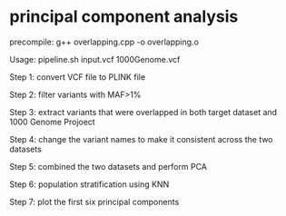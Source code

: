 # principal component analysis

precompile: g++ overlapping.cpp -o overlapping.o

Usage: pipeline.sh input.vcf 1000Genome.vcf


Step 1: convert VCF file to PLINK file

Step 2: filter variants with MAF>1%

Step 3: extract variants that were overlapped in both target dataset and 1000 Genome Projoect

Step 4: change the variant names to make it consistent across the two datasets

Step 5: combined the two datasets and perform PCA

Step 6: population stratification using KNN

Step 7: plot the first six principal components
